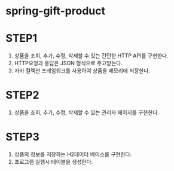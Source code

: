 # spring-gift-product

# STEP1
1. 상품을 조회, 추가, 수정, 삭제할 수 있는 간단한 HTTP API를 구현한다.
2. HTTP요청과 응답은 JSON 형식으로 주고받는다.
3. 자바 컬렉션 프레임워크를 사용하여 상품을 메모리에 저장한다.

# STEP2
1. 상품을 조회, 추가, 수정, 삭제할 수 있는 관리자 페이지를 구현한다.

# STEP3
1. 상품의 정보를 저장하는 H2데이터 베이스를 구현한다.
2. 프로그램 실행시 테이블을 생성한다.